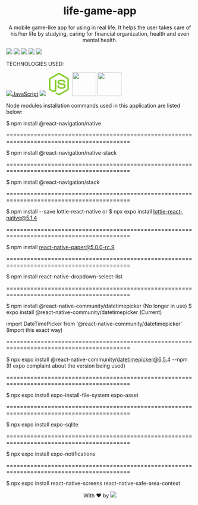 <h1 align="center">life-game-app</h1>

<p align="center">A mobile game-like app for using in real life. It helps the user takes care of his/her life by studying, caring for financial organization, health and even mental health.</p>

<img src="https://img.shields.io/badge/os-Android-green" /> <img src="https://img.shields.io/badge/release-v1.0.0-blue" /> <a href="https://www.npmjs.com/"><img src="https://img.shields.io/badge/npm-v9.3.1-red" /></a> <a href="https://nodejs.org/en/"><img src="https://img.shields.io/badge/node.js-v.18.14.0-brightgreen" /></a> <img src="https://img.shields.io/badge/license-MIT-blue" />

TECHNOLOGIES USED:

<a target="_blank" href="https://developer.mozilla.org/en-US/docs/Web/JavaScript"><img src="https://upload.wikimedia.org/wikipedia/commons/thumb/6/6a/JavaScript-logo.png/64px-JavaScript-logo.png" />JavaScript</a>
<a href="https://reactjs.org/" target="_blank"><img src="https://upload.wikimedia.org/wikipedia/commons/thumb/a/a7/React-icon.svg/64px-React-icon.svg.png" /></a>
<a href="https://nodejs.org/"><img src="https://raw.githubusercontent.com/devicons/devicon/master/icons/nodejs/nodejs-original.svg" style="width: 64px; height: 64px;" /></a>
<a href="https://developer.android.com/studio"><img src="https://1.bp.blogspot.com/-LgTa-xDiknI/X4EflN56boI/AAAAAAAAPuk/24YyKnqiGkwRS9-_9suPKkfsAwO4wHYEgCLcBGAsYHQ/s0/image9.png" style="width: 64px; height: 64px" /></a>
<a href="https://expo.dev/"><img src="https://res.cloudinary.com/crunchbase-production/image/upload/c_lpad,h_256,w_256,f_auto,q_auto:eco,dpr_1/q4q8emquy5eivdz4quk7" style="width: 64px; height: 64px" /></a>


Node modules installation commands used in this application are listed below:


$ npm install @react-navigation/native

==========================================================================================

$ npm install @react-navigation/native-stack

==========================================================================================

$ npm install @react-navigation/stack

==========================================================================================

$ npm install --save lottie-react-native
or
$ npx expo install lottie-react-native@5.1.4

==========================================================================================

$ npm install react-native-paper@5.0.0-rc.9

==========================================================================================

$ npm install react-native-dropdown-select-list

==========================================================================================

$ npm install @react-native-community/datetimepicker (No longer in use)
$ expo install @react-native-community/datetimepicker (Current)

import DateTimePicker from '@react-native-community/datetimepicker'
(Import this exact way)

==========================================================================================

$ npx expo install @react-native-community/datetimepicker@6.5.4 --npm
(If expo complaint about the version being used)

==========================================================================================

$ npx expo install expo-install-file-system expo-asset

==========================================================================================

$ npx expo install expo-sqlite

==========================================================================================

$ npx expo install expo-notifications

==========================================================================================

$ npx expo install react-native-screens react-native-safe-area-context


<p align="center">With ❤ by <img src=https://img.shields.io/badge/-dotExtension-black /> <p/>
